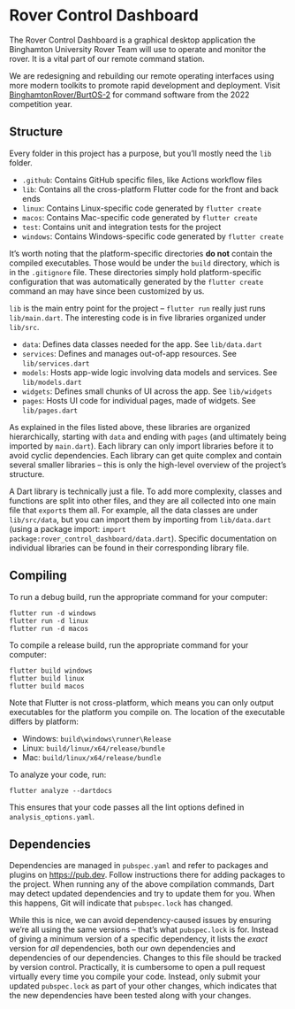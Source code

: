 # Rover Control Dashboard
The Rover Control Dashboard is a graphical desktop application the Binghamton University Rover Team will use to operate and monitor the rover. It is a vital part of our remote command station.

We are redesigning and rebuilding our remote operating interfaces using more modern toolkits to promote rapid development and deployment. Visit [BinghamtonRover/BurtOS-2](https://github.com/BinghamtonRover/BurtOS-2) for command software from the 2022 competition year.

## Structure 

Every folder in this project has a purpose, but you’ll mostly need the `lib` folder. 

- `.github`: Contains GitHub specific files, like Actions workflow files
- `lib`: Contains all the cross-platform Flutter code for the front and back ends
- `linux`: Contains Linux-specific code generated by `flutter create`
- `macos`: Contains Mac-specific code generated by `flutter create`
- `test`: Contains unit and integration tests for the project
- `windows`: Contains Windows-specific code generated by `flutter create`

It’s worth noting that the platform-specific directories **do not** contain the compiled executables. Those would be under the `build` directory, which is in the `.gitignore` file. These directories simply hold platform-specific configuration that was automatically generated by the `flutter create` command an may have since been customized by us. 

`lib` is the main entry point for the project – `flutter run` really just runs `lib/main.dart`. The interesting code is in five libraries organized under `lib/src`.

- `data`: Defines data classes needed for the app. See `lib/data.dart`
- `services`: Defines and manages out-of-app resources. See `lib/services.dart`
- `models`: Hosts app-wide logic involving data models and services. See `lib/models.dart`
- `widgets`: Defines small chunks of UI across the app. See `lib/widgets`
- `pages`: Hosts UI code for individual pages, made of widgets. See `lib/pages.dart`

As explained in the files listed above, these libraries are organized hierarchically, starting with `data` and ending with `pages` (and ultimately being imported by `main.dart`). Each library can only import libraries before it to avoid cyclic dependencies. Each library can get quite complex and contain several smaller libraries – this is only the high-level overview of the project’s structure. 

A Dart library is technically just a file. To add more complexity, classes and functions are split into other files, and they are all collected into one main file that `export`s them all. For example, all the data classes are under `lib/src/data`, but you can import them by importing from `lib/data.dart` (using a package import: `import package:rover_control_dashboard/data.dart`). Specific documentation on individual libraries can be found in their corresponding library file. 

 ## Compiling

To run a debug build, run the appropriate command for your computer:

```
flutter run -d windows
flutter run -d linux
flutter run -d macos
```

To compile a release build, run the appropriate command for your computer: 

```
flutter build windows
flutter build linux
flutter build macos
```

Note that Flutter is not cross-platform, which means you can only output executables for the platform you compile on. The location of the executable differs by platform: 

- Windows: `build\windows\runner\Release`
- Linux: `build/linux/x64/release/bundle`
- Mac: `build/linux/x64/release/bundle`

To analyze your code, run: 

```
flutter analyze --dartdocs
```

This ensures that your code passes all the lint options defined in `analysis_options.yaml`.

## Dependencies

Dependencies are managed in `pubspec.yaml` and refer to packages and plugins on https://pub.dev. Follow instructions there for adding packages to the project. When running any of the above compilation commands, Dart may detect updated dependencies and try to update them for you. When this happens, Git will indicate that `pubspec.lock` has changed. 

While this is nice, we can avoid dependency-caused issues by ensuring we’re all using the same versions – that’s what `pubspec.lock` is for. Instead of giving a minimum version of a specific dependency, it lists the _exact_ version for _all_ dependencies, both our own dependencies and dependencies of our dependencies. Changes to this file should be tracked by version control. Practically, it is cumbersome to open a pull request virtually every time you compile your code. Instead, only submit your updated `pubspec.lock` as part of your other changes, which indicates that the new dependencies have been tested along with your changes. 
